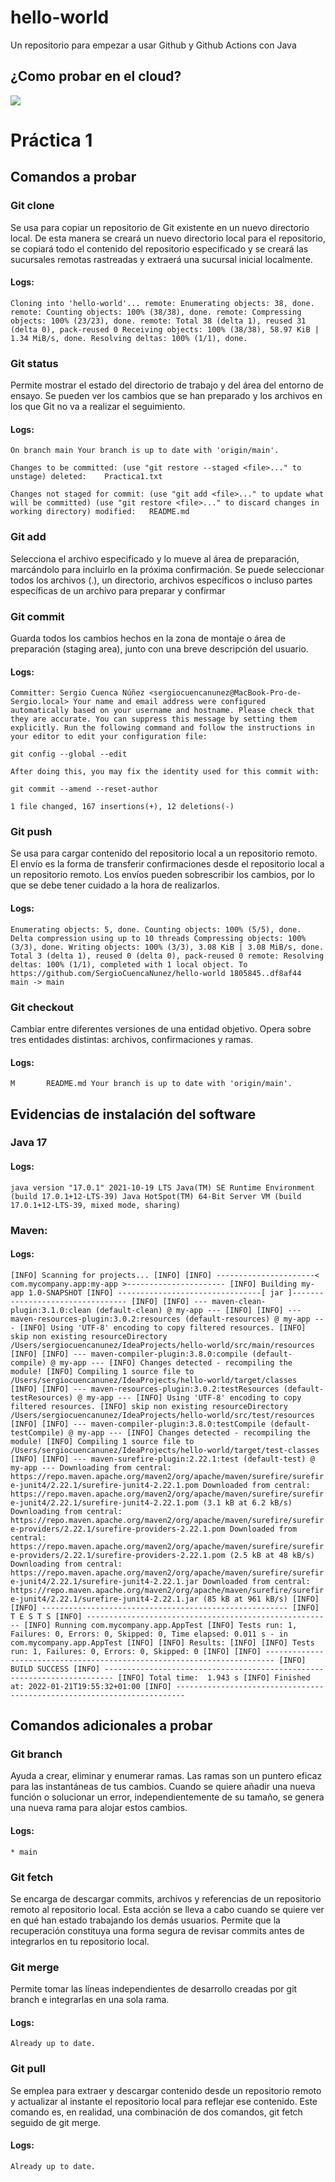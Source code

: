 # hello-world

Un repositorio para empezar a usar Github y Github Actions con Java

## ¿Como probar en el cloud?

[![](https://gitpod.io/button/open-in-gitpod.svg)](https://gitpod.io/#https://github.com/gitt-3-pat/hello-world)

# Práctica 1

## Comandos a probar

### Git clone

Se usa para copiar un repositorio de Git existente en un nuevo directorio local. De esta manera se creará un nuevo directorio local para el repositorio, se copiará todo el contenido del repositorio especificado y se creará las sucursales remotas rastreadas y extraerá una sucursal inicial localmente.

#### Logs:

``Cloning into 'hello-world'...
remote: Enumerating objects: 38, done.
remote: Counting objects: 100% (38/38), done.
remote: Compressing objects: 100% (23/23), done.
remote: Total 38 (delta 1), reused 31 (delta 0), pack-reused 0
Receiving objects: 100% (38/38), 58.97 KiB | 1.34 MiB/s, done.
Resolving deltas: 100% (1/1), done.``

### Git status
Permite mostrar el estado del directorio de trabajo y del área del entorno de ensayo. Se pueden ver los cambios que se han preparado y los archivos en los que Git no va a realizar el seguimiento.

#### Logs:

``On branch main
Your branch is up to date with 'origin/main'.``

``Changes to be committed:
(use "git restore --staged <file>..." to unstage)
deleted:    Practica1.txt``

``Changes not staged for commit:
(use "git add <file>..." to update what will be committed)
(use "git restore <file>..." to discard changes in working directory)
modified:   README.md``

### Git add
Selecciona el archivo especificado y lo mueve al área de preparación, marcándolo para incluirlo en la próxima confirmación. Se puede seleccionar todos los archivos (.), un directorio, archivos específicos o incluso partes específicas de un archivo para preparar y confirmar

### Git commit
Guarda todos los cambios hechos en la zona de montaje o área de preparación (staging area), junto con una breve descripción del usuario.

#### Logs:

``Committer: Sergio Cuenca Núñez <sergiocuencanunez@MacBook-Pro-de-Sergio.local>
Your name and email address were configured automatically based
on your username and hostname. Please check that they are accurate.
You can suppress this message by setting them explicitly. Run the
following command and follow the instructions in your editor to edit
your configuration file:``

    git config --global --edit

``After doing this, you may fix the identity used for this commit with:``

    git commit --amend --reset-author

``1 file changed, 167 insertions(+), 12 deletions(-)``

### Git push
Se usa para cargar contenido del repositorio local a un repositorio remoto. El envío es la forma de transferir confirmaciones desde el repositorio local a un repositorio remoto. Los envíos pueden sobrescribir los cambios, por lo que se debe tener cuidado a la hora de realizarlos.

#### Logs:

``Enumerating objects: 5, done.
Counting objects: 100% (5/5), done.
Delta compression using up to 10 threads
Compressing objects: 100% (3/3), done.
Writing objects: 100% (3/3), 3.08 KiB | 3.08 MiB/s, done.
Total 3 (delta 1), reused 0 (delta 0), pack-reused 0
remote: Resolving deltas: 100% (1/1), completed with 1 local object.
To https://github.com/SergioCuencaNunez/hello-world
1805845..df8af44  main -> main``

### Git checkout
Cambiar entre diferentes versiones de una entidad objetivo. Opera sobre tres entidades distintas: archivos, confirmaciones y ramas.

#### Logs:

``M       README.md
Your branch is up to date with 'origin/main'.``

## Evidencias de instalación del software

### Java 17

#### Logs:

``java version "17.0.1" 2021-10-19 LTS
Java(TM) SE Runtime Environment (build 17.0.1+12-LTS-39)
Java HotSpot(TM) 64-Bit Server VM (build 17.0.1+12-LTS-39, mixed mode, sharing)``

### Maven:

#### Logs:

``[INFO] Scanning for projects...
[INFO]
[INFO] ----------------------< com.mycompany.app:my-app >----------------------
[INFO] Building my-app 1.0-SNAPSHOT
[INFO] --------------------------------[ jar ]---------------------------------
[INFO]
[INFO] --- maven-clean-plugin:3.1.0:clean (default-clean) @ my-app ---
[INFO]
[INFO] --- maven-resources-plugin:3.0.2:resources (default-resources) @ my-app ---
[INFO] Using 'UTF-8' encoding to copy filtered resources.
[INFO] skip non existing resourceDirectory /Users/sergiocuencanunez/IdeaProjects/hello-world/src/main/resources
[INFO]
[INFO] --- maven-compiler-plugin:3.8.0:compile (default-compile) @ my-app ---
[INFO] Changes detected - recompiling the module!
[INFO] Compiling 1 source file to /Users/sergiocuencanunez/IdeaProjects/hello-world/target/classes
[INFO]
[INFO] --- maven-resources-plugin:3.0.2:testResources (default-testResources) @ my-app ---
[INFO] Using 'UTF-8' encoding to copy filtered resources.
[INFO] skip non existing resourceDirectory /Users/sergiocuencanunez/IdeaProjects/hello-world/src/test/resources
[INFO]
[INFO] --- maven-compiler-plugin:3.8.0:testCompile (default-testCompile) @ my-app ---
[INFO] Changes detected - recompiling the module!
[INFO] Compiling 1 source file to /Users/sergiocuencanunez/IdeaProjects/hello-world/target/test-classes
[INFO]
[INFO] --- maven-surefire-plugin:2.22.1:test (default-test) @ my-app ---
Downloading from central: https://repo.maven.apache.org/maven2/org/apache/maven/surefire/surefire-junit4/2.22.1/surefire-junit4-2.22.1.pom
Downloaded from central: https://repo.maven.apache.org/maven2/org/apache/maven/surefire/surefire-junit4/2.22.1/surefire-junit4-2.22.1.pom (3.1 kB at 6.2 kB/s)
Downloading from central: https://repo.maven.apache.org/maven2/org/apache/maven/surefire/surefire-providers/2.22.1/surefire-providers-2.22.1.pom
Downloaded from central: https://repo.maven.apache.org/maven2/org/apache/maven/surefire/surefire-providers/2.22.1/surefire-providers-2.22.1.pom (2.5 kB at 48 kB/s)
Downloading from central: https://repo.maven.apache.org/maven2/org/apache/maven/surefire/surefire-junit4/2.22.1/surefire-junit4-2.22.1.jar
Downloaded from central: https://repo.maven.apache.org/maven2/org/apache/maven/surefire/surefire-junit4/2.22.1/surefire-junit4-2.22.1.jar (85 kB at 961 kB/s)
[INFO]
[INFO] -------------------------------------------------------
[INFO]  T E S T S
[INFO] -------------------------------------------------------
[INFO] Running com.mycompany.app.AppTest
[INFO] Tests run: 1, Failures: 0, Errors: 0, Skipped: 0, Time elapsed: 0.011 s - in com.mycompany.app.AppTest
[INFO]
[INFO] Results:
[INFO]
[INFO] Tests run: 1, Failures: 0, Errors: 0, Skipped: 0
[INFO]
[INFO] ------------------------------------------------------------------------
[INFO] BUILD SUCCESS
[INFO] ------------------------------------------------------------------------
[INFO] Total time:  1.943 s
[INFO] Finished at: 2022-01-21T19:55:32+01:00
[INFO] ------------------------------------------------------------------------ ``

## Comandos adicionales a probar

### Git branch
Ayuda a crear, eliminar y enumerar ramas. Las ramas son un puntero eficaz para las instantáneas de tus cambios. Cuando se quiere añadir una nueva función o solucionar un error, independientemente de su tamaño, se genera una nueva rama para alojar estos cambios.

#### Logs:

``* main``

### Git fetch
Se encarga de descargar commits, archivos y referencias de un repositorio remoto al repositorio local. Esta acción se lleva a cabo cuando se quiere ver en qué han estado trabajando los demás usuarios. Permite que la recuperación constituya una forma segura de revisar commits antes de integrarlos en tu repositorio local.

### Git merge
Permite tomar las líneas independientes de desarrollo creadas por git branch e integrarlas en una sola rama.

#### Logs:

``Already up to date.``

### Git pull
Se emplea para extraer y descargar contenido desde un repositorio remoto y actualizar al instante el repositorio local para reflejar ese contenido. Este comando es, en realidad, una combinación de dos comandos, git fetch seguido de git merge.

#### Logs:

``Already up to date.``

